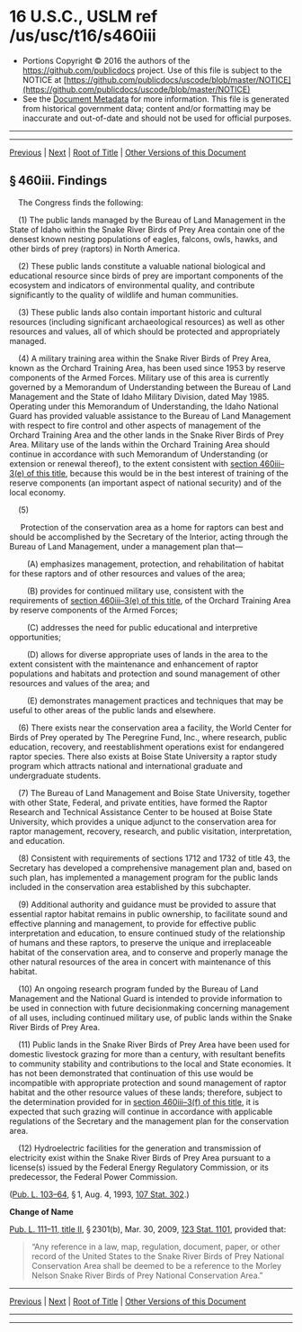 ---
---

# 16 U.S.C., USLM ref /us/usc/t16/s460iii

* Portions Copyright © 2016 the authors of the https://github.com/publicdocs project.
  Use of this file is subject to the NOTICE at [https://github.com/publicdocs/uscode/blob/master/NOTICE](https://github.com/publicdocs/uscode/blob/master/NOTICE)
* See the [Document Metadata](././../../../../..//README.md) for more information.
  This file is generated from historical government data; content and/or formatting may be inaccurate and out-of-date and should not be used for official purposes.

----------
----------

[Previous](./../../../../..//us/usc/t16/ch1/schCXX/m__us_usc_t16_ch1_schCXX.md) | [Next](./../../../../..//us/usc/t16/ch1/schCXX/m__us_usc_t16_s460iii–1.md) | [Root of Title](./../../../../../) | [Other Versions of this Document](https://publicdocs.github.io/go/links?ns=uslm&ref=%2Fus%2Fusc%2Ft16%2Fs460iii)

## § 460iii. Findings

    The Congress finds the following:

    (1) The public lands managed by the Bureau of Land Management in the State of Idaho within the Snake River Birds of Prey Area contain one of the densest known nesting populations of eagles, falcons, owls, hawks, and other birds of prey (raptors) in North America.

    (2) These public lands constitute a valuable national biological and educational resource since birds of prey are important components of the ecosystem and indicators of environmental quality, and contribute significantly to the quality of wildlife and human communities.

    (3) These public lands also contain important historic and cultural resources (including significant archaeological resources) as well as other resources and values, all of which should be protected and appropriately managed.

    (4) A military training area within the Snake River Birds of Prey Area, known as the Orchard Training Area, has been used since 1953 by reserve components of the Armed Forces. Military use of this area is currently governed by a Memorandum of Understanding between the Bureau of Land Management and the State of Idaho Military Division, dated May 1985. Operating under this Memorandum of Understanding, the Idaho National Guard has provided valuable assistance to the Bureau of Land Management with respect to fire control and other aspects of management of the Orchard Training Area and the other lands in the Snake River Birds of Prey Area. Military use of the lands within the Orchard Training Area should continue in accordance with such Memorandum of Understanding (or extension or renewal thereof), to the extent consistent with [section 460iii–3(e) of this title][/us/usc/t16/s460iii–3/e], because this would be in the best interest of training of the reserve components (an important aspect of national security) and of the local economy.

    (5)

     Protection of the conservation area as a home for raptors can best and should be accomplished by the Secretary of the Interior, acting through the Bureau of Land Management, under a management plan that—

        (A) emphasizes management, protection, and rehabilitation of habitat for these raptors and of other resources and values of the area;

        (B) provides for continued military use, consistent with the requirements of [section 460iii–3(e) of this title][/us/usc/t16/s460iii–3/e], of the Orchard Training Area by reserve components of the Armed Forces;

        (C) addresses the need for public educational and interpretive opportunities;

        (D) allows for diverse appropriate uses of lands in the area to the extent consistent with the maintenance and enhancement of raptor populations and habitats and protection and sound management of other resources and values of the area; and

        (E) demonstrates management practices and techniques that may be useful to other areas of the public lands and elsewhere.

    (6) There exists near the conservation area a facility, the World Center for Birds of Prey operated by The Peregrine Fund, Inc., where research, public education, recovery, and reestablishment operations exist for endangered raptor species. There also exists at Boise State University a raptor study program which attracts national and international graduate and undergraduate students.

    (7) The Bureau of Land Management and Boise State University, together with other State, Federal, and private entities, have formed the Raptor Research and Technical Assistance Center to be housed at Boise State University, which provides a unique adjunct to the conservation area for raptor management, recovery, research, and public visitation, interpretation, and education.

    (8) Consistent with requirements of sections 1712 and 1732 of title 43, the Secretary has developed a comprehensive management plan and, based on such plan, has implemented a management program for the public lands included in the conservation area established by this subchapter.

    (9) Additional authority and guidance must be provided to assure that essential raptor habitat remains in public ownership, to facilitate sound and effective planning and management, to provide for effective public interpretation and education, to ensure continued study of the relationship of humans and these raptors, to preserve the unique and irreplaceable habitat of the conservation area, and to conserve and properly manage the other natural resources of the area in concert with maintenance of this habitat.

    (10) An ongoing research program funded by the Bureau of Land Management and the National Guard is intended to provide information to be used in connection with future decisionmaking concerning management of all uses, including continued military use, of public lands within the Snake River Birds of Prey Area.

    (11) Public lands in the Snake River Birds of Prey Area have been used for domestic livestock grazing for more than a century, with resultant benefits to community stability and contributions to the local and State economies. It has not been demonstrated that continuation of this use would be incompatible with appropriate protection and sound management of raptor habitat and the other resource values of these lands; therefore, subject to the determination provided for in [section 460iii–3(f) of this title][/us/usc/t16/s460iii–3/f], it is expected that such grazing will continue in accordance with applicable regulations of the Secretary and the management plan for the conservation area.

    (12) Hydroelectric facilities for the generation and transmission of electricity exist within the Snake River Birds of Prey Area pursuant to a license(s) issued by the Federal Energy Regulatory Commission, or its predecessor, the Federal Power Commission.

([Pub. L. 103–64][/us/pl/103/64], § 1, Aug. 4, 1993, [107 Stat. 302][/us/stat/107/302].)

 __Change of Name__ 

[Pub. L. 111–11, title II][/us/pl/111/11/tII], § 2301(b), Mar. 30, 2009, [123 Stat. 1101][/us/stat/123/1101], provided that: 

> “Any reference in a law, map, regulation, document, paper, or other record of the United States to the Snake River Birds of Prey National Conservation Area shall be deemed to be a reference to the Morley Nelson Snake River Birds of Prey National Conservation Area.”

----------

[Previous](./../../../../..//us/usc/t16/ch1/schCXX/m__us_usc_t16_ch1_schCXX.md) | [Next](./../../../../..//us/usc/t16/ch1/schCXX/m__us_usc_t16_s460iii–1.md) | [Root of Title](./../../../../../) | [Other Versions of this Document](https://publicdocs.github.io/go/links?ns=uslm&ref=%2Fus%2Fusc%2Ft16%2Fs460iii)

----------
----------

[/us/usc/t16/s460iii–3/e]: https://publicdocs.github.io/go/links?ns=uslm&ref=%2Fus%2Fusc%2Ft16%2Fs460iii%E2%80%933%2Fe
[/us/usc/t16/s460iii–3/e]: https://publicdocs.github.io/go/links?ns=uslm&ref=%2Fus%2Fusc%2Ft16%2Fs460iii%E2%80%933%2Fe
[/us/usc/t16/s460iii–3/f]: https://publicdocs.github.io/go/links?ns=uslm&ref=%2Fus%2Fusc%2Ft16%2Fs460iii%E2%80%933%2Ff
[/us/pl/103/64]: https://publicdocs.github.io/go/links?ns=uslm&ref=%2Fus%2Fpl%2F103%2F64
[/us/stat/107/302]: https://publicdocs.github.io/go/links?ns=uslm&ref=%2Fus%2Fstat%2F107%2F302
[/us/pl/111/11/tII]: https://publicdocs.github.io/go/links?ns=uslm&ref=%2Fus%2Fpl%2F111%2F11%2FtII
[/us/stat/123/1101]: https://publicdocs.github.io/go/links?ns=uslm&ref=%2Fus%2Fstat%2F123%2F1101


